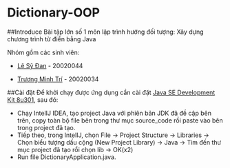 # Dictionary-OOP
##Introduce
Bài tập lớn số 1 môn lập trình hướng đối tượng: Xây dựng chương trình từ điển bằng Java

Nhóm gồm các sinh viên:
- [Lê Sỹ Đan](https://www.facebook.com/danle133) - 20020044

- [Trương Minh Trí](https://www.facebook.com/minhtriuet/) - 20020034

##Cài đặt
Để khởi chạy được ứng dụng cần cài đặt [Java SE Development Kit 8u301](https://www.oracle.com/java/technologies/downloads/#java8), sau đó:
- Chạy IntelIJ IDEA, tạo project Java với phiên bản JDK đã đề cập bên trên, copy toàn bộ file bên trong thư mục source_code rồi paste vào bên trong project đã tạo.
- Tiếp theo, trong IntelIJ,  chọn File -> Project Structure -> Libraries -> Chọn biểu tượng dấu cộng (New Project Library) -> Java -> Tìm đến thư mục project đã tạo rồi chọn lib -> OK(x2)
- Run file DictionaryApplication.java.


